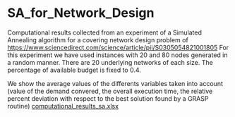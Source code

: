 # SA_for_Network_Design
Computational results collected from an experiment of a Simulated Annealing algorithm for a covering network design problem of
https://www.sciencedirect.com/science/article/pii/S0305054821001805 For this experiment we have used instances with 20 and 80 nodes generated in a random manner. There are 20 underlying networks of each size. The percentage of available budget is fixed to 0.4.

We show the average values of the differents variables taken into account (value of the demand convered, the overall execution time, the relative percent deviation with respect to the best solution found by a GRASP routine)
[computational_results_sa.xlsx](https://github.com/Natividad13/SA_for_Network_Design/files/9739806/computational_results_sa.xlsx)
